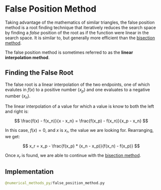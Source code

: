# False Position Method

Taking advantage of the mathematics of similar triangles, the false position method is a root finding technique that iteratively reduces the search space by finding a *false* position of the root as if the function were linear in the search space. It is similar to, but generally more efficient than the [bisection method](bisection-method).

The false position method is sometimes referred to as the **linear interpolation method**.

## Finding the False Root

The false root is a linear interpolation of the two endpoints, one of which evalutes in $f(x)$ to a positive number ($x_p$) and one evaluates to a negative number ($x_n$).

The linear interpolation of a value for which a value is know to both the left and right is:

$$
\frac{f(x) - f(x_n)}{x - x_n} = \frac{f(x_p) - f(x_n)}{x_p - x_n}
$$

In this case, $f(x) = 0$, and $x$ is $x_r$, the value we are looking for. Rearranging, we get:

$$
x_r = x_p - \frac{f(x_p) * (x_n - x_p)}{f(x_n) - f(x_p)}
$$

Once $x_r$ is found, we are able to continue with the [bisection method](bisection-method).

## Implementation

```py example false position method with divide by zero considerations
@numerical_methods_py/false_position_method.py
```
